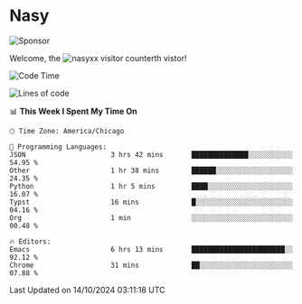 # Nasy

<!--
<p align="center">
<img height="200" src="https://github-readme-stats.vercel.app/api?username=nasyxx&count_private=true&show_icons=true&theme=dracula&include_all_commits=true"/>
<img height="200" src="https://github-readme-stats.vercel.app/api/top-langs/?username=nasyxx&theme=dracula&hide=html,jupyter+notebook&count_private=true&show_icons=true"/>
</p>

  
----------------
-->

![Sponsor](https://img.shields.io/static/v1.svg?label=Sponsor&message=%E2%9D%A4&logo=GitHub&style=flat&color=pink)
 
Welcome, the ![nasyxx visitor counter](https://count.getloli.com/get/@nasyxx?theme=rule34)th vistor!
 
<!--START_SECTION:waka-->
![Code Time](http://img.shields.io/badge/Code%20Time-4%2C696%20hrs%2054%20mins-blue)

![Lines of code](https://img.shields.io/badge/From%20Hello%20World%20I%27ve%20Written-6.3%20million%20lines%20of%20code-blue)

📊 **This Week I Spent My Time On** 

```text
🕑︎ Time Zone: America/Chicago

💬 Programming Languages: 
JSON                     3 hrs 42 mins       ██████████████░░░░░░░░░░░   54.95 % 
Other                    1 hr 38 mins        ██████░░░░░░░░░░░░░░░░░░░   24.35 % 
Python                   1 hr 5 mins         ████░░░░░░░░░░░░░░░░░░░░░   16.07 % 
Typst                    16 mins             █░░░░░░░░░░░░░░░░░░░░░░░░   04.16 % 
Org                      1 min               ░░░░░░░░░░░░░░░░░░░░░░░░░   00.48 % 

🔥 Editors: 
Emacs                    6 hrs 13 mins       ███████████████████████░░   92.12 % 
Chrome                   31 mins             ██░░░░░░░░░░░░░░░░░░░░░░░   07.88 % 
```


 Last Updated on 14/10/2024 03:11:18 UTC
<!--END_SECTION:waka-->

<!-- ![visitors](https://visitor-badge.laobi.icu/badge?page_id=nasyxx.nasyxx) -->
